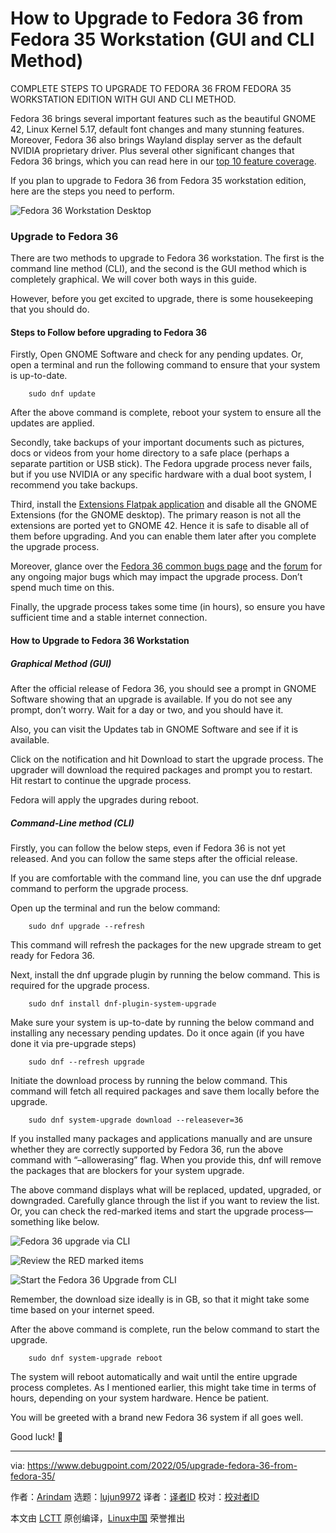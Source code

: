 [#]: subject: "How to Upgrade to Fedora 36 from Fedora 35 Workstation (GUI and CLI Method)"
[#]: via: "https://www.debugpoint.com/2022/05/upgrade-fedora-36-from-fedora-35/"
[#]: author: "Arindam https://www.debugpoint.com/author/admin1/"
[#]: collector: "lujun9972"
[#]: translator: " "
[#]: reviewer: " "
[#]: publisher: " "
[#]: url: " "

How to Upgrade to Fedora 36 from Fedora 35 Workstation (GUI and CLI Method)
======
COMPLETE STEPS TO UPGRADE TO FEDORA 36 FROM FEDORA 35 WORKSTATION
EDITION WITH GUI AND CLI METHOD.

Fedora 36 brings several important features such as the beautiful GNOME 42, Linux Kernel 5.17, default font changes and many stunning features. Moreover, Fedora 36 also brings Wayland display server as the default NVIDIA proprietary driver. Plus several other significant changes that Fedora 36 brings, which you can read here in our [top 10 feature coverage][1].

If you plan to upgrade to Fedora 36 from Fedora 35 workstation edition, here are the steps you need to perform.

![Fedora 36 Workstation Desktop][2]

### Upgrade to Fedora 36

There are two methods to upgrade to Fedora 36 workstation. The first is the command line method (CLI), and the second is the GUI method which is completely graphical. We will cover both ways in this guide.

However, before you get excited to upgrade, there is some housekeeping that you should do.

#### Steps to Follow before upgrading to Fedora 36

Firstly, Open GNOME Software and check for any pending updates. Or, open a terminal and run the following command to ensure that your system is up-to-date.

```
    sudo dnf update
```

After the above command is complete, reboot your system to ensure all the updates are applied.

Secondly, take backups of your important documents such as pictures, docs or videos from your home directory to a safe place (perhaps a separate partition or USB stick). The Fedora upgrade process never fails, but if you use NVIDIA or any specific hardware with a dual boot system, I recommend you take backups.

Third, install the [Extensions Flatpak application][3] and disable all the GNOME Extensions (for the GNOME desktop). The primary reason is not all the extensions are ported yet to GNOME 42. Hence it is safe to disable all of them before upgrading. And you can enable them later after you complete the upgrade process.

Moreover, glance over the [Fedora 36 common bugs page][4] and the [forum][5] for any ongoing major bugs which may impact the upgrade process. Don’t spend much time on this.

Finally, the upgrade process takes some time (in hours), so ensure you have sufficient time and a stable internet connection.

#### How to Upgrade to Fedora 36 Workstation

##### Graphical Method (GUI)

After the official release of Fedora 36, you should see a prompt in GNOME Software showing that an upgrade is available. If you do not see any prompt, don’t worry. Wait for a day or two, and you should have it.

Also, you can visit the Updates tab in GNOME Software and see if it is available.

Click on the notification and hit Download to start the upgrade process. The upgrader will download the required packages and prompt you to restart. Hit restart to continue the upgrade process.

Fedora will apply the upgrades during reboot.

##### Command-Line method (CLI)

Firstly, you can follow the below steps, even if Fedora 36 is not yet released. And you can follow the same steps after the official release.

If you are comfortable with the command line, you can use the dnf upgrade command to perform the upgrade process.

Open up the terminal and run the below command:

```
    sudo dnf upgrade --refresh
```

This command will refresh the packages for the new upgrade stream to get ready for Fedora 36.

Next, install the dnf upgrade plugin by running the below command. This is required for the upgrade process.

```
    sudo dnf install dnf-plugin-system-upgrade
```

Make sure your system is up-to-date by running the below command and installing any necessary pending updates. Do it once again (if you have done it via pre-upgrade steps)

```
    sudo dnf --refresh upgrade
```

Initiate the download process by running the below command. This command will fetch all required packages and save them locally before the upgrade.

```
    sudo dnf system-upgrade download --releasever=36
```

If you installed many packages and applications manually and are unsure whether they are correctly supported by Fedora 36, run the above command with “–allowerasing” flag. When you provide this, dnf will remove the packages that are blockers for your system upgrade.

The above command displays what will be replaced, updated, upgraded, or downgraded. Carefully glance through the list if you want to review the list. Or, you can check the red-marked items and start the upgrade process—something like below.

![Fedora 36 upgrade via CLI][6]

![Review the RED marked items][7]

![Start the Fedora 36 Upgrade from CLI][8]

Remember, the download size ideally is in GB, so that it might take some time based on your internet speed.

After the above command is complete, run the below command to start the upgrade.

```
    sudo dnf system-upgrade reboot
```

The system will reboot automatically and wait until the entire upgrade process completes. As I mentioned earlier, this might take time in terms of hours, depending on your system hardware. Hence be patient.

You will be greeted with a brand new Fedora 36 system if all goes well.

Good luck! 🤞

--------------------------------------------------------------------------------

via: https://www.debugpoint.com/2022/05/upgrade-fedora-36-from-fedora-35/

作者：[Arindam][a]
选题：[lujun9972][b]
译者：[译者ID](https://github.com/译者ID)
校对：[校对者ID](https://github.com/校对者ID)

本文由 [LCTT](https://github.com/LCTT/TranslateProject) 原创编译，[Linux中国](https://linux.cn/) 荣誉推出

[a]: https://www.debugpoint.com/author/admin1/
[b]: https://github.com/lujun9972
[1]: https://www.debugpoint.com/2021/04/fedora-34-features/
[2]: https://www.debugpoint.com/wp-content/uploads/2022/05/Fedora-36-Workstation-Desktop2.jpg
[3]: https://flathub.org/apps/details/org.gnome.Extensions
[4]: https://fedoraproject.org/wiki/Common_F36_bugs
[5]: https://ask.fedoraproject.org/tags/c/common-issues/141/none/f36/l/latest
[6]: https://www.debugpoint.com/wp-content/uploads/2022/05/Fedora-36-upgrade-via-CLI.jpg
[7]: https://www.debugpoint.com/wp-content/uploads/2022/05/Review-the-RED-marked-items.jpg
[8]: https://www.debugpoint.com/wp-content/uploads/2022/05/Start-the-Fedora-36-Upgrade-from-CLI.jpg
